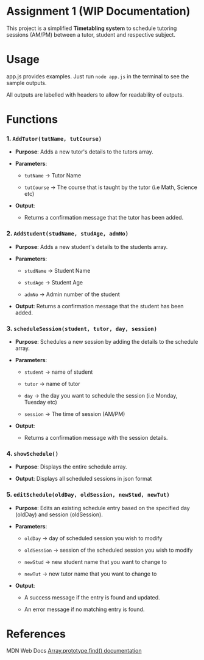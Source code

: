 # Assignment 1 (WIP Documentation)

This project is a simplified **Timetabling system** to schedule tutoring sessions (AM/PM) between a tutor, student and respective subject.


# Usage

app.js provides examples. Just run ```node app.js``` in the terminal to see the sample outputs.

All outputs are labelled with headers to allow for readability of outputs.


# Functions

### 1. `AddTutor(tutName, tutCourse)`
- **Purpose**: Adds a new tutor's details to the tutors array.

- **Parameters**: 

    * `tutName` -> Tutor Name
    
    * `tutCourse` -> The course that is taught by the tutor (i.e Math, Science etc)

- **Output**: 
    * Returns a confirmation message that the tutor has been added.


### 2. `AddStudent(studName, studAge, admNo)`
- **Purpose**: Adds a new student's details to the students array.

- **Parameters**: 

    * `studName` -> Student Name

    * `studAge` -> Student Age
    
    * `admNo` -> Admin number of the student

- **Output**: Returns a confirmation message that the student has been added.


### 3. `scheduleSession(student, tutor, day, session)`
- **Purpose**: Schedules a new session by adding the details to the schedule array.

- **Parameters**:
    * `student` -> name of student

    * `tutor` -> name of tutor
    
    * `day` -> the day you want to schedule the session (i.e Monday, Tuesday etc)
    
    * `session` -> The time of session (AM/PM)

- **Output**:
    * Returns a confirmation message with the session details.


### 4. `showSchedule()`
- **Purpose**: Displays the entire schedule array.

- **Output**: Displays all scheduled sessions in json format


### 5. `editSchedule(oldDay, oldSession, newStud, newTut)`
- **Purpose**: Edits an existing schedule entry based on the specified day (oldDay) and session (oldSession).

- **Parameters**:

    * `oldDay` -> day of scheduled session you wish to modify

    * `oldSession` -> session of the scheduled session you wish to modify

    * `newStud` -> new student name that you want to change to

    * `newTut` -> new tutor name that you want to change to

- **Output**:

    * A success message if the entry is found and updated.

    * An error message if no matching entry is found.

# References
MDN Web Docs [Array.prototype.find() documentation](https://developer.mozilla.org/en-US/docs/Web/JavaScript/Reference/Global_Objects/Array/find)
